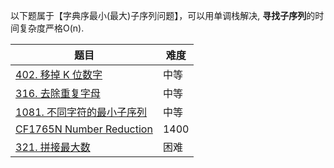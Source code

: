 以下题属于【字典序最小(最大)子序列问题】，可以用单调栈解决, **寻找子序列**的时间复杂度严格O(n).

题目|难度
----- | -----
[402. 移掉 K 位数字](https://leetcode.cn/problems/remove-k-digits/)|中等
[316. 去除重复字母](https://leetcode.cn/problems/remove-duplicate-letters/)|中等
[1081. 不同字符的最小子序列](https://leetcode.cn/problems/smallest-subsequence-of-distinct-characters/)|中等
[CF1765N Number Reduction](https://codeforces.com/contest/1765/problem/M)|1400
[321. 拼接最大数](https://leetcode.cn/problems/create-maximum-number/)|困难
